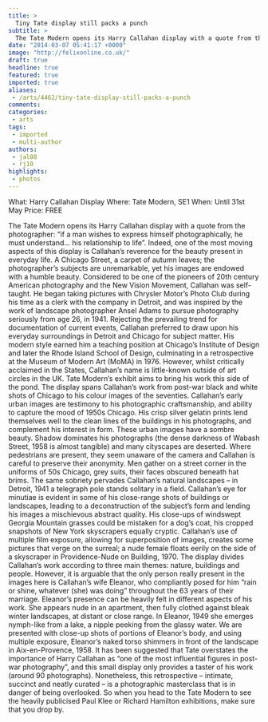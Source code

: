 ```yaml
---
title: >
  Tiny Tate display still packs a punch
subtitle: >
  The Tate Modern opens its Harry Callahan display with a quote from the photographer: “if a man wishes to express himself photographically, he must understand… his relationship to life”.
date: "2014-03-07 05:41:17 +0000"
image: "http://felixonline.co.uk/"
draft: true
headline: true
featured: true
imported: true
aliases:
 - /arts/4462/tiny-tate-display-still-packs-a-punch
comments:
categories:
 - arts
tags:
 - imported
 - multi-author
authors:
 - jal08
 - rj10
highlights:
 - photos
---
```


What: Harry Callahan Display
Where: Tate Modern, SE1
When: Until 31st May
Price: FREE

The Tate Modern opens its Harry Callahan display with a quote from the photographer: “if a man wishes to express himself photographically, he must understand… his relationship to life”. Indeed, one of the most moving aspects of this display is Callahan’s reverence for the beauty present in everyday life. A Chicago Street, a carpet of autumn leaves; the photographer’s subjects are unremarkable, yet his images are endowed with a humble beauty.
Considered to be one of the pioneers of 20th century American photography and the New Vision Movement, Callahan was self-taught. He began taking pictures with Chrysler Motor’s Photo Club during his time as a clerk with the company in Detroit, and was inspired by the work of landscape photographer Ansel Adams to pursue photography seriously from age 26, in 1941. Rejecting the prevailing trend for documentation of current events, Callahan preferred to draw upon his everyday surroundings in Detroit and Chicago for subject matter. His modern style earned him a teaching position at Chicago’s Institute of Design and later the Rhode Island School of Design, culminating in a retrospective at the Museum of Modern Art (MoMA) in 1976. However, whilst critically acclaimed in the States, Callahan’s name is little-known outside of art circles in the UK. Tate Modern’s exhibit aims to bring his work this side of the pond.
The display spans Callahan’s work from post-war black and white shots of Chicago to his colour images of the seventies. Callahan’s early urban images are testimony to his photographic craftsmanship, and ability to capture the mood of 1950s Chicago. His crisp silver gelatin prints lend themselves well to the clean lines of the buildings in his photographs, and complement his interest in form.
These urban images have a sombre beauty. Shadow dominates his photographs (the dense darkness of Wabash Street, 1958 is almost tangible) and many cityscapes are deserted. Where pedestrians are present, they seem unaware of the camera and Callahan is careful to preserve their anonymity. Men gather on a street corner in the uniforms of 50s Chicago, grey suits, their faces obscured beneath hat brims.
The same sobriety pervades Callahan’s natural landscapes – in Detroit, 1941 a telegraph pole stands solitary in a field. Callahan’s eye for minutiae is evident in some of his close-range shots of buildings or landscapes, leading to a deconstruction of the subject’s form and lending his images a mischievous abstract quality. His close-ups of windswept Georgia Mountain grasses could be mistaken for a dog’s coat, his cropped snapshots of New York skyscrapers equally cryptic. Callahan’s use of multiple film exposure, allowing for superposition of images, creates some pictures that verge on the surreal; a nude female floats eerily on the side of a skyscraper in Providence-Nude on Building, 1970.
The display divides Callahan’s work according to three main themes: nature, buildings and people. However, it is arguable that the only person really present in the images here is Callahan’s wife Eleanor, who compliantly posed for him “rain or shine, whatever (she) was doing” throughout the 63 years of their marriage. Eleanor’s presence can be heavily felt in different aspects of his work. She appears nude in an apartment, then fully clothed against bleak winter landscapes, at distant or close range. In Eleanor, 1949 she emerges nymph-like from a lake, a nipple peeking from the glassy water. We are presented with close-up shots of portions of Eleanor’s body, and using multiple exposure, Eleanor’s naked torso shimmers in front of the landscape in Aix-en-Provence, 1958.
It has been suggested that Tate overstates the importance of Harry Callahan as “one of the most influential figures in post-war photography”, and this small display only provides a taster of his work (around 90 photographs). Nonetheless, this retrospective – intimate, succinct and neatly curated – is a photographic masterclass that is in danger of being overlooked. So when you head to the Tate Modern to see the heavily publicised Paul Klee or Richard Hamilton exhibitions, make sure that you drop by.
